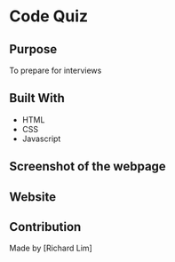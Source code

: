 # Code Quiz

## Purpose
To prepare for interviews

## Built With
* HTML
* CSS
* Javascript

## Screenshot of the webpage

## Website


## Contribution
Made by [Richard Lim]
